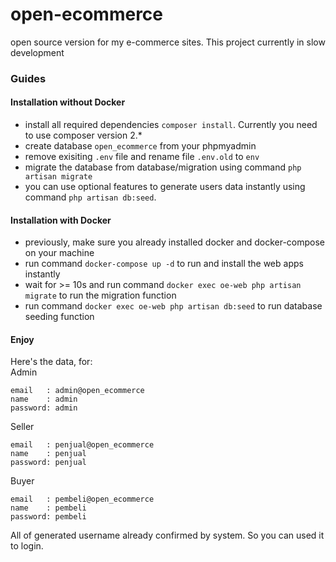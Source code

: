 # open-ecommerce
open source version for my e-commerce sites. This project currently in slow development

### Guides
#### Installation without Docker
- install all required dependencies `composer install`. Currently you need to use composer version 2.*
- create database `open_ecommerce` from your phpmyadmin
- remove exisiting `.env` file and rename file `.env.old` to `env`
- migrate the database from database/migration using command `php artisan migrate`
- you can use optional features to generate users data instantly using command `php artisan db:seed`.

#### Installation with Docker
- previously, make sure you already installed docker and docker-compose on your machine
- run command `docker-compose up -d` to run and install the web apps instantly
- wait for >= 10s and run command `docker exec oe-web php artisan migrate` to run the migration function
- run command `docker exec oe-web php artisan db:seed` to run database seeding function

#### Enjoy
Here's the data, for:  
  Admin
  ```
  email   : admin@open_ecommerce
  name    : admin
  password: admin
  ```
  Seller
  ```
  email   : penjual@open_ecommerce
  name    : penjual
  password: penjual
  ```
  Buyer
  ```
  email   : pembeli@open_ecommerce
  name    : pembeli
  password: pembeli
  ```
  All of generated username already confirmed by system. So you can used it to login.
